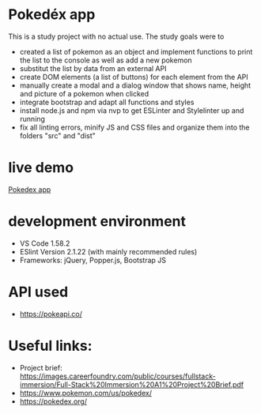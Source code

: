 # Pokedéx app

This is a study project with no actual use. 
The study goals were to
* created a list of pokemon as an object and implement functions to print the list to the console as well as add a new pokemon
* substitut the list by data from an external API
* create DOM elements (a list of buttons) for each element from the API
* manually create a modal and a dialog window that shows name, height and picture of a pokemon when clicked
* integrate bootstrap and adapt all functions and styles
* install node.js and npm via nvp to get ESLinter and Stylelinter up and running
* fix all linting errors, minify JS and CSS files and organize them into the folders "src" and "dist"

# live demo
[Pokedex app](https://mitomonkey.github.io/Pokedex-App/)

# development environment
  * VS Code 1.58.2
  * ESlint Version 2.1.22 (with mainly recommended rules)
  * Frameworks: jQuery, Popper.js, Bootstrap JS

# API used
  * https://pokeapi.co/

# Useful links:
* Project brief: https://images.careerfoundry.com/public/courses/fullstack-immersion/Full-Stack%20Immersion%20A1%20Project%20Brief.pdf
* https://www.pokemon.com/us/pokedex/
* https://pokedex.org/